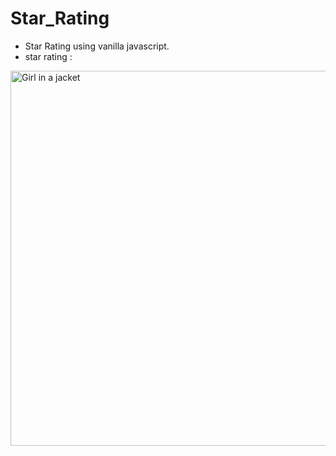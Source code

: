 # Star_Rating

- Star Rating using vanilla javascript.
- star rating :

<img src="https://user-images.githubusercontent.com/95490543/188058450-ef48eb0b-e5b6-49f9-9236-76567e6228b6.png" alt="Girl in a jacket" width="600" height="600">
